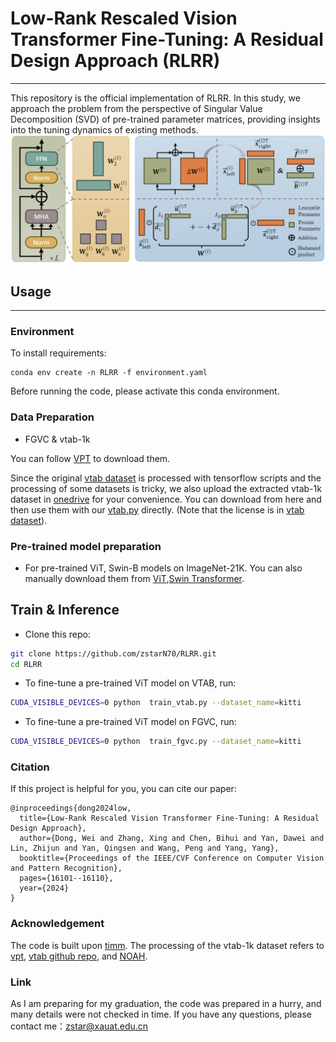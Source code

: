 # Low-Rank Rescaled Vision Transformer Fine-Tuning: A Residual Design Approach (RLRR)

------
This repository is the official implementation of RLRR. In this study, we approach the problem from the perspective of Singular Value Decomposition (SVD) of pre-trained parameter matrices, providing insights into the tuning dynamics of existing methods.
![在这里插入图片描述](https://github.com/zstarN70/RLRR/blob/main/framework.png)

## Usage

-----
### Environment
To install requirements:
```
conda env create -n RLRR -f environment.yaml
```
Before running the code, please activate this conda environment.
### Data Preparation
- FGVC & vtab-1k

You can follow [VPT](https://github.com/KMnP/vpt) to download them. 

Since the original [vtab dataset](https://github.com/google-research/task_adaptation/tree/master/task_adaptation/data) is processed with tensorflow scripts and the processing of some datasets is tricky, we also upload the extracted vtab-1k dataset in [onedrive](https://shanghaitecheducn-my.sharepoint.com/:f:/g/personal/liandz_shanghaitech_edu_cn/EnV6eYPVCPZKhbqi-WSJIO8BOcyQwDwRk6dAThqonQ1Ycw?e=J884Fp) for your convenience. You can download from here and then use them with our [vtab.py](https://github.com/dongzelian/SSF/blob/main/data/vtab.py) directly. (Note that the license is in [vtab dataset](https://github.com/google-research/task_adaptation/tree/master/task_adaptation/data)).


### Pre-trained model preparation

- For pre-trained ViT, Swin-B models on ImageNet-21K. You can also manually download them from [ViT](https://github.com/google-research/vision_transformer),[Swin Transformer](https://github.com/microsoft/Swin-Transformer).


## Train & Inference
- Clone this repo:
```bash
git clone https://github.com/zstarN70/RLRR.git
cd RLRR
```

- To fine-tune a pre-trained ViT model on VTAB, run:
```bash
CUDA_VISIBLE_DEVICES=0 python  train_vtab.py --dataset_name=kitti
```

- To fine-tune a pre-trained ViT model on FGVC, run:
```bash
CUDA_VISIBLE_DEVICES=0 python  train_fgvc.py --dataset_name=kitti
```

### Citation
If this project is helpful for you, you can cite our paper:
```
@inproceedings{dong2024low,
  title={Low-Rank Rescaled Vision Transformer Fine-Tuning: A Residual Design Approach},
  author={Dong, Wei and Zhang, Xing and Chen, Bihui and Yan, Dawei and Lin, Zhijun and Yan, Qingsen and Wang, Peng and Yang, Yang},
  booktitle={Proceedings of the IEEE/CVF Conference on Computer Vision and Pattern Recognition},
  pages={16101--16110},
  year={2024}
}
```

### Acknowledgement
The code is built upon [timm](https://github.com/jeonsworld/ViT-pytorch). The processing of the vtab-1k dataset refers to [vpt](https://github.com/KMnP/vpt), [vtab github repo](https://github.com/google-research/task_adaptation/tree/master/task_adaptation/data), and [NOAH](https://github.com/ZhangYuanhan-AI/NOAH).


### Link
As I am preparing for my graduation, the code was prepared in a hurry, and many details were not checked in time. If you have any questions, please contact me：zstar@xauat.edu.cn
